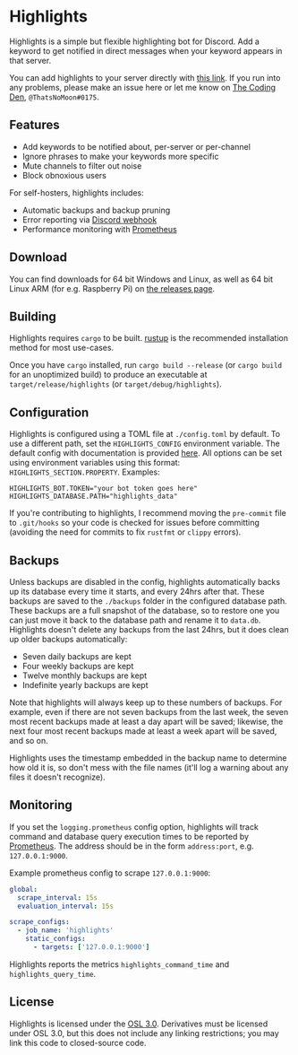 # Highlights

Highlights is a simple but flexible highlighting bot for Discord. Add a keyword to get notified in direct messages when your keyword appears in that server.

You can add highlights to your server directly with [this link](https://discord.com/api/oauth2/authorize?client_id=740802975576096829&scope=bot+applications.commands). If you run into any problems, please make an issue here or let me know on [The Coding Den](https://discord.gg/code), `@ThatsNoMoon#0175`.

## Features
- Add keywords to be notified about, per-server or per-channel
- Ignore phrases to make your keywords more specific
- Mute channels to filter out noise
- Block obnoxious users

For self-hosters, highlights includes:
- Automatic backups and backup pruning
- Error reporting via [Discord webhook](https://support.discord.com/hc/en-us/articles/228383668-Intro-to-Webhooks)
- Performance monitoring with [Prometheus](https://prometheus.io)

## Download
You can find downloads for 64 bit Windows and Linux, as well as 64 bit Linux ARM (for e.g. Raspberry Pi) on [the releases page](https://github.com/ThatsNoMoon/highlights/releases/).

## Building
Highlights requires `cargo` to be built. [rustup](https://rustup.rs) is the recommended installation method for most use-cases.

Once you have `cargo` installed, run `cargo build --release` (or `cargo build` for an unoptimized build) to produce an executable at `target/release/highlights` (or `target/debug/highlights`).

## Configuration

Highlights is configured using a TOML file at `./config.toml` by default. To use a different path, set the `HIGHLIGHTS_CONFIG` environment variable. The default config with documentation is provided [here](example_config.toml). All options can be set using environment variables using this format: `HIGHLIGHTS_SECTION.PROPERTY`. Examples:
```
HIGHLIGHTS_BOT.TOKEN="your bot token goes here"
HIGHLIGHTS_DATABASE.PATH="highlights_data"
```

If you're contributing to highlights, I recommend moving the `pre-commit` file to `.git/hooks` so your code is checked for issues before committing (avoiding the need for commits to fix `rustfmt` or `clippy` errors).

## Backups

Unless backups are disabled in the config, highlights automatically backs up its database every time it starts, and every 24hrs after that. These backups are saved to the `./backups` folder in the configured database path. These backups are a full snapshot of the database, so to restore one you can just move it back to the database path and rename it to `data.db`. Highlights doesn't delete any backups from the last 24hrs, but it does clean up older backups automatically:
- Seven daily backups are kept
- Four weekly backups are kept
- Twelve monthly backups are kept
- Indefinite yearly backups are kept

Note that highlights will always keep up to these numbers of backups. For example, even if there are not seven backups from the last week, the seven most recent backups made at least a day apart will be saved; likewise, the next four most recent backups made at least a week apart will be saved, and so on.

Highlights uses the timestamp embedded in the backup name to determine how old it is, so don't mess with the file names (it'll log a warning about any files it doesn't recognize).

## Monitoring

If you set the `logging.prometheus` config option, highlights will track command and database query execution times to be reported by [Prometheus](https://prometheus.io). The address should be in the form `address:port`, e.g. `127.0.0.1:9000`.

Example prometheus config to scrape `127.0.0.1:9000`:
```yml
global:
  scrape_interval: 15s
  evaluation_interval: 15s

scrape_configs:
  - job_name: 'highlights'
    static_configs:
      - targets: ['127.0.0.1:9000']
```

Highlights reports the metrics `highlights_command_time` and `highlights_query_time`.

## License

Highlights is licensed under the [OSL 3.0](https://choosealicense.com/licenses/osl-3.0/). Derivatives must be licensed under OSL 3.0, but this does not include any linking restrictions; you may link this code to closed-source code.
